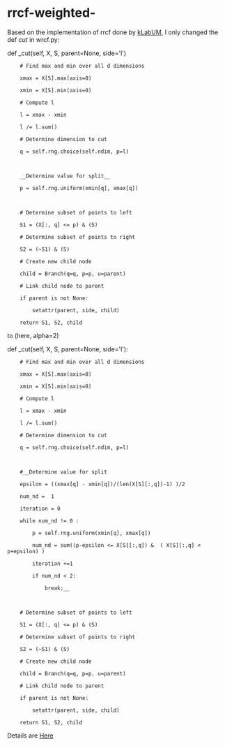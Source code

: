 # rrcf-weighted-


Based on the implementation of rrcf done by [kLabUM](https://github.com/kLabUM/rrcf.git), 
I only changed the def _cut_ in wrcf.py:

def _cut(self, X, S, parent=None, side='l')

        # Find max and min over all d dimensions

        xmax = X[S].max(axis=0)

        xmin = X[S].min(axis=0)

        # Compute l

        l = xmax - xmin

        l /= l.sum()

        # Determine dimension to cut

        q = self.rng.choice(self.ndim, p=l)

 

        __Determine value for split__

        p = self.rng.uniform(xmin[q], xmax[q])

 

        # Determine subset of points to left

        S1 = (X[:, q] <= p) & (S)

        # Determine subset of points to right

        S2 = (~S1) & (S)

        # Create new child node

        child = Branch(q=q, p=p, u=parent)

        # Link child node to parent

        if parent is not None:

            setattr(parent, side, child)

        return S1, S2, child

 

 

 

to (here, alpha=2)

 

 

def _cut(self, X, S, parent=None, side='l'):

        # Find max and min over all d dimensions

        xmax = X[S].max(axis=0)

        xmin = X[S].min(axis=0)

        # Compute l

        l = xmax - xmin

        l /= l.sum()

        # Determine dimension to cut

        q = self.rng.choice(self.ndim, p=l)

 

        #__Determine value for split

        epsilon = ((xmax[q] - xmin[q])/(len(X[S][:,q])-1) )/2

        num_nd =  1

        iteration = 0

        while num_nd != 0 :

            p = self.rng.uniform(xmin[q], xmax[q])

            num_nd = sum((p-epsilon <= X[S][:,q]) &  ( X[S][:,q] < p+epsilon) )

            iteration +=1

            if num_nd < 2:

                break;__

       

        # Determine subset of points to left

        S1 = (X[:, q] <= p) & (S)

        # Determine subset of points to right

        S2 = (~S1) & (S)

        # Create new child node

        child = Branch(q=q, p=p, u=parent)

        # Link child node to parent

        if parent is not None:

            setattr(parent, side, child)

        return S1, S2, child

 


Details are [Here](https://arxiv.org/abs/2202.01891)
